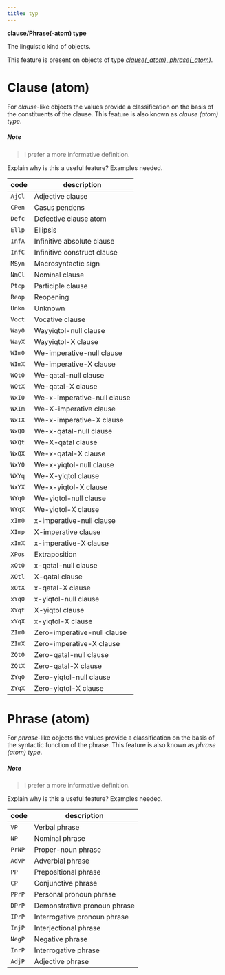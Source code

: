 ```yaml
---
title: typ
---
```


**clause/Phrase(-atom) type**


The linguistic kind of objects.

This feature is present on objects of type [*clause(_atom)*, *phrase(_atom)*](otype.md).

# Clause (atom)

For *clause*-like objects the values provide a classification on the basis of the constituents of the clause.
This feature is also known as *clause (atom) type*.

##### Note
> I prefer a more informative definition.

Explain why is this a useful feature? Examples needed.

code|description
--- | ---
`AjCl`|Adjective clause
`CPen`|Casus pendens
`Defc`|Defective clause atom
`Ellp`|Ellipsis
`InfA`|Infinitive absolute clause
`InfC`|Infinitive construct clause
`MSyn`|Macrosyntactic sign
`NmCl`|Nominal clause
`Ptcp`|Participle clause
`Reop`|Reopening
`Unkn`|Unknown
`Voct`|Vocative clause
`Way0`|Wayyiqtol-null clause
`WayX`|Wayyiqtol-X clause
`WIm0`|We-imperative-null clause
`WImX`|We-imperative-X clause
`WQt0`|We-qatal-null clause
`WQtX`|We-qatal-X clause
`WxI0`|We-x-imperative-null clause
`WXIm`|We-X-imperative clause
`WxIX`|We-x-imperative-X clause
`WxQ0`|We-x-qatal-null clause
`WXQt`|We-X-qatal clause
`WxQX`|We-x-qatal-X clause
`WxY0`|We-x-yiqtol-null clause
`WXYq`|We-X-yiqtol clause
`WxYX`|We-x-yiqtol-X clause
`WYq0`|We-yiqtol-null clause
`WYqX`|We-yiqtol-X clause
`xIm0`|x-imperative-null clause
`XImp`|X-imperative clause
`xImX`|x-imperative-X clause
`XPos`|Extraposition
`xQt0`|x-qatal-null clause
`XQtl`|X-qatal clause
`xQtX`|x-qatal-X clause
`xYq0`|x-yiqtol-null clause
`XYqt`|X-yiqtol clause
`xYqX`|x-yiqtol-X clause
`ZIm0`|Zero-imperative-null clause
`ZImX`|Zero-imperative-X clause
`ZQt0`|Zero-qatal-null clause
`ZQtX`|Zero-qatal-X clause
`ZYq0`|Zero-yiqtol-null clause
`ZYqX`|Zero-yiqtol-X clause

# Phrase (atom)

For *phrase*-like objects the values provide a classification on the basis of the syntactic function of the phrase.
This feature is also known as *phrase (atom) type*.

##### Note
> I prefer a more informative definition.

Explain why is this a useful feature? Examples needed.


code|description
---|---
`VP`   |Verbal phrase
`NP`   |Nominal phrase
`PrNP` |Proper-noun phrase
`AdvP` |Adverbial phrase
`PP`   |Prepositional phrase
`CP`   |Conjunctive phrase
`PPrP` |Personal pronoun phrase
`DPrP` |Demonstrative pronoun phrase
`IPrP` |Interrogative pronoun phrase
`InjP` |Interjectional phrase
`NegP` |Negative phrase
`InrP` |Interrogative phrase
`AdjP` |Adjective phrase
   
  

